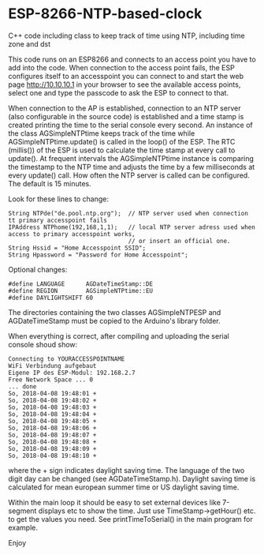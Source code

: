 # ESP-8266-NTP-based-clock
C++ code including class to keep track of time using NTP, including time zone and dst

This code runs on an ESP8266 and connects to an access point you have to add into the code. When connection to the access point fails, the ESP configures itself to an accesspoint you can connect to and start the web page http://10.10.10.1 in your browser to see the available access points, select one and type the passcode to ask the ESP to connect to that.

When connection to the AP is established, connection to an NTP server (also configurable in the source code) is established and a time stamp is created printing the time to the serial console every second. An instance of the class AGSimpleNTPtime keeps track of the time while AGSimpleNTPtime.update() is called in the loop() of the ESP. The RTC (millis()) of the ESP is used to calculate the time stamp at every call to update(). At frequent intervals the AGSimpleNTPtime instance is comparing the timestamp to the NTP time and adjusts the time by a few milliseconds at every update() call. How often the NTP server is called can be configured. The default is 15 minutes.

Look for these lines to change:
```
String NTPde("de.pool.ntp.org");  // NTP server used when connection tt primary accesspoint fails  
IPAddress NTPhome(192,168,1,1);   // local NTP server adress used when access to primary accesspoint works,  
                                  // or insert an official one.  
String Hssid = "Home Accesspoint SSID";  
String Hpassword = "Password for Home Accesspoint";  
```
Optional changes:  
```
#define LANGUAGE      AGDateTimeStamp::DE  
#define REGION        AGSimpleNTPtime::EU  
#define DAYLIGHTSHIFT 60  
```
The directories containing the two classes AGSimpleNTPESP and AGDateTimeStamp must be copied to the Arduino's library folder.

When everything is correct, after compiling and uploading the serial console shoud show:
```
Connecting to YOURACCESSPOINTNAME  
WiFi Verbindung aufgebaut  
Eigene IP des ESP-Modul: 192.168.2.7  
Free Network Space ... 0  
... done  
So, 2018-04-08 19:48:01 +  
So, 2018-04-08 19:48:02 +  
So, 2018-04-08 19:48:03 +  
So, 2018-04-08 19:48:04 +  
So, 2018-04-08 19:48:05 +  
So, 2018-04-08 19:48:06 +  
So, 2018-04-08 19:48:07 +  
So, 2018-04-08 19:48:08 +  
So, 2018-04-08 19:48:09 +  
So, 2018-04-08 19:48:10 +  
```
where the + sign indicates daylight saving time. The language of the two digit day can be changed (see AGDateTimeStamp.h). Daylight saving time is calculated for mean european summer time or US daylight saving time.

Within the main loop it should be easy to set external devices like 7-segment displays etc to show the time. Just use TimeStamp->getHour() etc. to get the values you need. See printTimeToSerial() in the main program for example.

Enjoy
